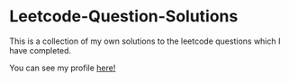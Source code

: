 # Leetcode-Question-Solutions
This is a collection of my own solutions to the leetcode questions which I have completed.

You can see my profile <a href=https://leetcode.com/mattloulou/>here!
